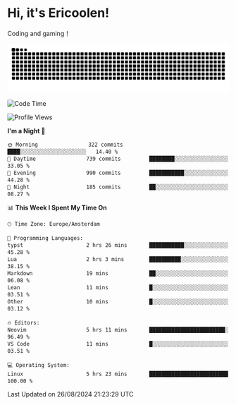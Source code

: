 # Hi, it's Ericoolen!
Coding and gaming！

<picture>
  <source media="(prefers-color-scheme: dark)" srcset="https://raw.githubusercontent.com/Eric-Song-Nop/Eric-Song-Nop/output/github-contribution-grid-snake-dark.svg">
  <source media="(prefers-color-scheme: light)" srcset="https://raw.githubusercontent.com/Eric-Song-Nop/Eric-Song-Nop/output/github-contribution-grid-snake.svg">
  <img alt="github contribution grid snake animation" src="https://raw.githubusercontent.com/Eric-Song-Nop/Eric-Song-Nop/output/github-contribution-grid-snake.svg">
</picture>

<!--START_SECTION:waka-->
![Code Time](http://img.shields.io/badge/Code%20Time-1%2C459%20hrs%2043%20mins-blue)

![Profile Views](http://img.shields.io/badge/Profile%20Views-0-blue)

**I'm a Night 🦉** 

```text
🌞 Morning                322 commits         ████░░░░░░░░░░░░░░░░░░░░░   14.40 % 
🌆 Daytime                739 commits         ████████░░░░░░░░░░░░░░░░░   33.05 % 
🌃 Evening                990 commits         ███████████░░░░░░░░░░░░░░   44.28 % 
🌙 Night                  185 commits         ██░░░░░░░░░░░░░░░░░░░░░░░   08.27 % 
```


📊 **This Week I Spent My Time On** 

```text
🕑︎ Time Zone: Europe/Amsterdam

💬 Programming Languages: 
typst                    2 hrs 26 mins       ███████████░░░░░░░░░░░░░░   45.28 % 
Lua                      2 hrs 3 mins        ██████████░░░░░░░░░░░░░░░   38.15 % 
Markdown                 19 mins             ██░░░░░░░░░░░░░░░░░░░░░░░   06.08 % 
Lean                     11 mins             █░░░░░░░░░░░░░░░░░░░░░░░░   03.51 % 
Other                    10 mins             █░░░░░░░░░░░░░░░░░░░░░░░░   03.12 % 

🔥 Editors: 
Neovim                   5 hrs 11 mins       ████████████████████████░   96.49 % 
VS Code                  11 mins             █░░░░░░░░░░░░░░░░░░░░░░░░   03.51 % 

💻 Operating System: 
Linux                    5 hrs 23 mins       █████████████████████████   100.00 % 
```


 Last Updated on 26/08/2024 21:23:29 UTC
<!--END_SECTION:waka-->
